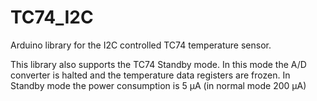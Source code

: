 TC74_I2C
========

Arduino library for the I2C controlled TC74 temperature sensor.

This library also supports the TC74 Standby mode.
In this mode the A/D converter is halted and the temperature data registers are frozen.
In Standby mode the power consumption is 5 µA (in normal mode 200 μA) 

